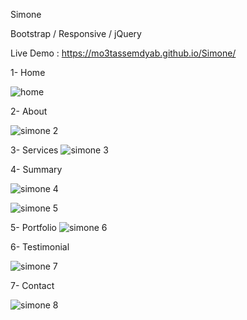 Simone 

Bootstrap / Responsive / jQuery

Live Demo : https://mo3tassemdyab.github.io/Simone/

1- Home

![home](https://github.com/user-attachments/assets/d20a428e-a957-44ca-8337-5feb38894c3d)


2- About

![simone 2](https://github.com/user-attachments/assets/fcc8fe30-541e-437c-a0f3-04ffea22cca9)

3- Services
![simone 3](https://github.com/user-attachments/assets/113252aa-cb35-4a0f-bd02-875d83634acd)

4- Summary


![simone 4](https://github.com/user-attachments/assets/c1b87a3f-0c4c-4f9d-bb1b-153c29982d97)

![simone 5](https://github.com/user-attachments/assets/3caab69a-a547-40b5-bd3b-5df61a2d4077)

5- Portfolio
![simone 6](https://github.com/user-attachments/assets/d08a1407-f6f8-4b59-aedf-abc10a16e138)

6- Testimonial

![simone 7](https://github.com/user-attachments/assets/a40bf40f-c5b2-4b89-8e91-a8564e429cd0)

7- Contact


![simone 8](https://github.com/user-attachments/assets/cfc3ff76-ee85-4038-bd95-bc36f62cb621)




